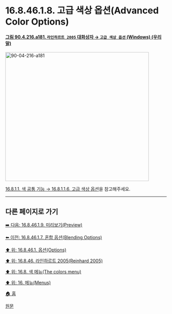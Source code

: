 # 16.8.46.1.8. 고급 색상 옵션(Advanced Color Options)

<a id="90-04-216-a181"></a>

#### [그림 90.4.216.a181. `라인하르트 2005` 대화상자 → `고급 색상 옵션` (Windows) (우리말)](./90-04-0216-reinhard_2005.md#90-04-216-a181)
<img width="448" height="402" alt="90-04-216-a181" src="https://github.com/user-attachments/assets/5e49113e-6239-4fa3-8af4-4c184ce8ea1b" />

[16.8.1.1. 색 공통 기능 → 16.8.1.1.6. 고급 색상 옵션](./16-08-01-01-06-advanced_color_options.md)을 참고해주세요.

***

## 다른 페이지로 가기

[➡️ 다음: 16.8.46.1.9. 미리보기(Preview)](./16-08-46-01-09-preview.md)

[⬅️ 이전: 16.8.46.1.7. 혼합 옵션(Blending Options)](./16-08-46-01-07-blending_options.md)

[⬆️ 위: 16.8.46.1. 옵션(Options)](./16-08-46-01-00-options.md)

[⬆️ 위: 16.8.46. 라인하르트 2005(Reinhard 2005)](./16-08-46-00-reinhard_2005.md)

[⬆️ 위: 16.8. 색 메뉴(The colors menu)](./16-08-00-the-colors-menu.md)

[⬆️ 위: 16. 메뉴(Menus)](./16-00-menus.md)

[🏠 홈](./00-home.md)

[원문](https://docs.gimp.org/2.10/ko/gimp-filter-reinhard-2005.html#idm33661)